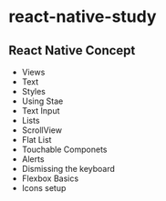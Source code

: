 # react-native-study

## React Native Concept

+ Views
+ Text
+ Styles
+ Using Stae
+ Text Input
+ Lists
+ ScrollView
+ Flat List
+ Touchable Componets
+ Alerts
+ Dismissing the keyboard
+ Flexbox Basics
+ Icons setup
